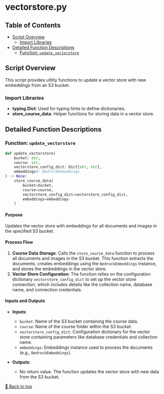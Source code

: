 
# vectorstore.py

## Table of Contents <a name="table-of-contents"></a>
- [Script Overview](#script-overview)
  - [Import Libraries](#import-libraries)
- [Detailed Function Descriptions](#detailed-function-descriptions)
  - [Function: `update_vectorstore`](#update_vectorstore)

## Script Overview <a name="script-overview"></a>
This script provides utility functions to update a vector store with new embeddings from an S3 bucket.

### Import Libraries <a name="import-libraries"></a>
- **typing.Dict**: Used for typing hints to define dictionaries.
- **store_course_data**: Helper functions for storing data in a vector store.

## Detailed Function Descriptions <a name="detailed-function-descriptions"></a>

### Function: `update_vectorstore` <a name="update_vectorstore"></a>
```python
def update_vectorstore(
    bucket: str,
    course: str,
    vectorstore_config_dict: Dict[str, str],
    embeddings#: BedrockEmbeddings
) -> None:
    store_course_data(
        bucket=bucket,
        course=course,
        vectorstore_config_dict=vectorstore_config_dict,
        embeddings=embeddings
    )
```
#### Purpose
Updates the vector store with embeddings for all documents and images in the specified S3 bucket.

#### Process Flow
1. **Course Data Storage**: Calls the `store_course_data` function to process all documents and images in the S3 bucket. This function extracts the documents, creates embeddings using the `BedrockEmbeddings` instance, and stores the embeddings in the vector store.
2. **Vector Store Configuration**: The function relies on the configuration dictionary `vectorstore_config_dict` to set up the vector store connection, which includes details like the collection name, database name, and connection credentials.

#### Inputs and Outputs
- **Inputs**:
  - `bucket`: Name of the S3 bucket containing the course data.
  - `course`: Name of the course folder within the S3 bucket.
  - `vectorstore_config_dict`: Configuration dictionary for the vector store containing parameters like database credentials and collection name.
  - `embeddings`: Embeddings instance used to process the documents (e.g., `BedrockEmbeddings`).
  
- **Outputs**:
  - No return value. The function updates the vector store with new data from the S3 bucket.

[🔼 Back to top](#table-of-contents)
